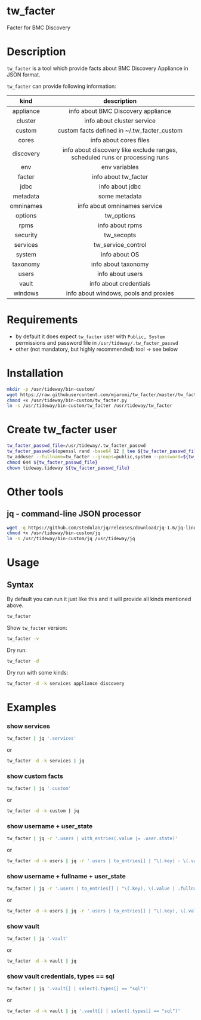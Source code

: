 # tw_facter
Facter for BMC Discovery

# Description

`tw_facter` is a tool which provide facts about BMC Discovery Appliance in JSON format.

`tw_facter` can provide following information:

| kind        | description           |
|:-------------:|:-------------:|
| appliance     | info about BMC Discovery appliance |
| cluster       | info about cluster service |
| custom        | custom facts defined in ~/.tw_facter_custom |
| cores         | info about cores files |
| discovery     | info about discovery like exclude ranges, scheduled runs or processing runs |
| env           | env variables |
| facter        | info about tw_facter |
| jdbc          | info about jdbc |
| metadata      | some metadata |
| omninames     | info about omninames service |
| options       | tw_options |
| rpms          | info about rpms |
| security      | tw_secopts |
| services      | tw_service_control |
| system        | info about OS |
| taxonomy      | info about taxonomy |
| users         | info about users |
| vault         | info about credentials |
| windows       | info about windows, pools and proxies |

# Requirements
* by default it does expect `tw_facter` user with `Public, System` permissions and password file in `/usr/tideway/.tw_facter_passwd`
* other (not mandatory, but highly recommended) tool -> see below

# Installation
```bash
mkdir -p /usr/tideway/bin-custom/
wget https://raw.githubusercontent.com/mjaromi/tw_facter/master/tw_facter.py -O /usr/tideway/bin-custom/tw_facter.py
chmod +x /usr/tideway/bin-custom/tw_facter.py
ln -s /usr/tideway/bin-custom/tw_facter /usr/tideway/tw_facter 
```

# Create tw_facter user
```bash
tw_facter_passwd_file=/usr/tideway/.tw_facter_passwd
tw_facter_passwd=$(openssl rand -base64 12 | tee ${tw_facter_passwd_file})
tw_adduser --fullname=tw_facter --groups=public,system --password=${tw_facter_passwd} --no-force-password-change tw_facter
chmod 644 ${tw_facter_passwd_file}
chown tideway.tideway ${tw_facter_passwd_file}
```

# Other tools
## jq - command-line JSON processor
```bash
wget -q https://github.com/stedolan/jq/releases/download/jq-1.6/jq-linux64 -O /usr/tideway/bin-custom/jq
chmod +x /usr/tideway/bin-custom/jq
ln -s /usr/tideway/bin-custom/jq /usr/tideway/jq
```

# Usage
## Syntax
By default you can run it just like this and it will provide all kinds mentioned above.
```bash
tw_facter
```

Show `tw_facter` version:
```bash
tw_facter -v 
```

Dry run:
```bash
tw_facter -d
```

Dry run with some kinds:
```bash
tw_facter -d -k services appliance discovery
```

# Examples
### show services
```bash
tw_facter | jq '.services'
```
or
```bash
tw_facter -d -k services | jq
```

### show custom facts
```bash
tw_facter | jq '.custom'
```
or
```bash
tw_facter -d -k custom | jq
```

### show username + user_state
```bash
tw_facter | jq -r '.users | with_entries(.value |= .user.state)'
```
or
```bash
tw_facter -d -k users | jq -r '.users | to_entries[] | "\(.key) - \(.value | .user.state)"'
```

### show username + fullname + user_state
```bash
tw_facter | jq -r '.users | to_entries[] | "\(.key), \(.value | .fullname), \(.value | .user.state)"'
```
or
```bash
tw_facter -d -k users | jq -r '.users | to_entries[] | "\(.key), \(.value | .fullname), \(.value | .user.state)"'
```

### show vault
```bash
tw_facter | jq '.vault'
```
or
```bash
tw_facter -d -k vault | jq
```

### show vault credentials, types == sql
```bash
tw_facter | jq '.vault[] | select(.types[] == "sql")'
```
or
```bash
tw_facter -d -k vault | jq '.vault[] | select(.types[] == "sql")'
```